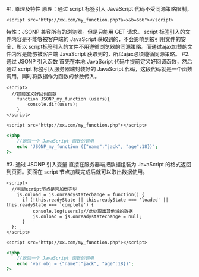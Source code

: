 #1. 原理及特性
原理：通过 script 标签引入 JavaScript 代码不受同源策略限制。
```
<script src="http://xx.com/my_function.php?a=x&b=666"></script>
```
特性：JSONP 兼容所有的浏览器。但是只能用 GET 请求。
script 标签引入的文件内容是不能够被客户端的 JavaScript  获取到的，不会影响到被引用文件的安全，所以 script标签引入的文件不用遵循浏览器的同源策略。而通过ajax加载的文件内容是能够被客户端 JavaScript  获取到的，所以ajax必须遵循同源策略。
#2. 通过 JSONP 引入函数
首先在本地 JavaScript  代码中提前定义好回调函数，然后通过 script 标签引入服务器端封装好的 JavaScript 代码，这段代码就是一个函数调用，同时将数据作为函数的参数传入。
```script
<script>
  //提前定义好回调函数
    function JSONP_my_function (users){  
        console.dir(users);  
    }  
</script>  

<script src="http://xx.com/my_function.php"></script>  
```
```php
<?php
    //返回一个 JavaScript 函数的调用
    echo 'JSONP_my_function ({"name":"jack", "age":18})';
?>  
```
#3. 通过 JSONP 引入变量
直接在服务器端把数据组装为 JavaScript  的格式返回到页面。页面在 script 节点加载完成后就可以取出数据使用。
```script
<script>
  //判断script节点是否加载完毕
    js.onload = js.onreadystatechange = function() {  
      if (!this.readyState || this.readyState === 'loaded' || this.readyState === 'complete') {  
          console.log(users);//此处取出其他域的数据  
          js.onload = js.onreadystatechange = null;  
      }  
  };  
</script>  

<script src="http://xx.com/my_function.php"></script>  
```
```php
<?php
    //返回一个 JavaScript 函数的调用
    echo 'var obj = {"name":"jack", "age":18})';
?>  
```